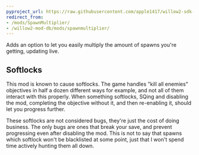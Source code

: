 ```yaml
---
pyproject_url: https://raw.githubusercontent.com/apple1417/willow2-sdk-mods/master/spawn_multiplier/pyproject.toml
redirect_from:
- /mods/SpawnMultiplier/
- /willow2-mod-db/mods/spawnmultiplier/
---
```

Adds an option to let you easily multiply the amount of spawns you're getting, updating live.

## Softlocks
This mod is known to cause softlocks. The game handles "kill all enemies" objectives in half a dozen
different ways for example, and not all of them interact with this properly. When something
softlocks, SQing and disabling the mod, completing the objective without it, and then re-enabling
it, should let you progress further.

These softlocks are not considered bugs, they're just the cost of doing business. The only bugs are
ones that break your save, and prevent progressing even after disabling the mod. This is not to say
that spawns which softlock won't be blacklisted at some point, just that I won't spend time actively
hunting them all down.
